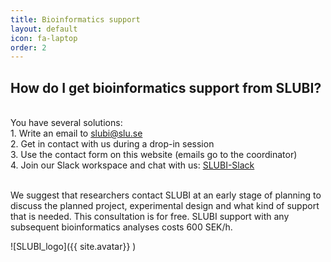 ```yaml
---
title: Bioinformatics support
layout: default
icon: fa-laptop
order: 2
---
```



## How do I get bioinformatics support from SLUBI?

<div style="text-align: left"><br>
You have several solutions:
    <div style="text-align: left">1. Write an email to <a href="mailto:slubi@slu.se">slubi@slu.se</a></div>
    <div style="text-align: left">2. Get in contact with us during a drop-in session</div>
    <div style="text-align: left">3. Use the contact form on this website (emails go to the coordinator)</div>
    <div style="text-align: left">4. Join our Slack workspace and chat with us: <a href="https://join.slack.com/t/slubi-workspace/shared_invite/zt-hamul6ub-VjMU0F2ZlonsqgXSVg7Cng">SLUBI-Slack</a></div><br>
</div>

We suggest that researchers contact SLUBI at an early stage of planning to discuss the planned project, experimental design and what kind of support that is needed. This consultation is for free. SLUBI support with any subsequent bioinformatics analyses costs 600 SEK/h.

![SLUBI_logo]({{ site.avatar}} )
